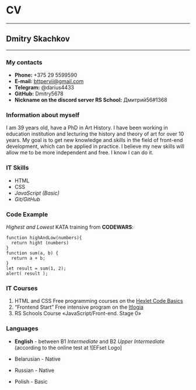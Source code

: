 # CV
-------------------------
## Dmitry Skachkov
-------
### My contacts
* **Phone:** +375 29 5599590
* **E-mail:** bttpervii@gmail.com
* **Telegram:** @darius4433
* **GitHub:** Dmitry5678
* **Nickname on the discord server RS School:** Дмитрий56#1368

### Information about myself

I am 39 years old, have a PhD in Art History. I have been working in education institution and lecturing the history and theory of art for over 10 years. My goal is to get new knowledge and skills in the field of front-end development, which can be applied in practice. I believe my new skills will allow me to be more independent and free. I know I can do it.  

### IT Skills
* HTML
* CSS
* *JavaScript (Basic)*
* *Git/GitHub*


### Code Example
*Highest and Lowest* KATA training from **CODEWARS**:
```
function highAndLow(numbers){
  return hight (numbers)
}
function sum(a, b) {
  return a + b;
}
let result = sum(1, 2);
alert( result );
```

### IT Courses
1. HTML and CSS Free programming courses on the [Hexlet Code Basics](https://ru.code-basics.com/)
2. “Frontend Start” Free intensive program on the [Itlogia](https://itlogia.ru/)
3. RS Schools Course «JavaScript/Front-end. Stage 0»


### Languages
* **English** - between B1 *Intermediate* and B2 *Upper Intermediate* (according to the online test at ![EFset Logo]

* Belarusian - Native
* Russian - Native
* Polish - Basic
